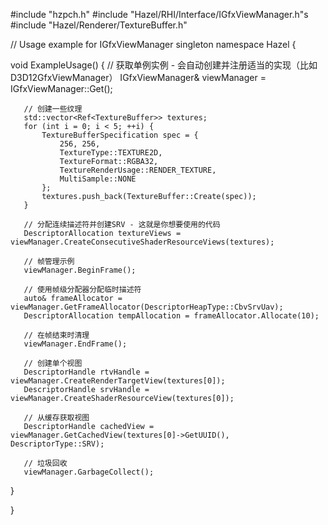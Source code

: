 #include "hzpch.h"
#include "Hazel/RHI/Interface/IGfxViewManager.h"s
#include "Hazel/Renderer/TextureBuffer.h"

// Usage example for IGfxViewManager singleton
namespace Hazel {

   void ExampleUsage() {
       // 获取单例实例 - 会自动创建并注册适当的实现（比如D3D12GfxViewManager）
       IGfxViewManager& viewManager = IGfxViewManager::Get();
       
       // 创建一些纹理
       std::vector<Ref<TextureBuffer>> textures;
       for (int i = 0; i < 5; ++i) {
           TextureBufferSpecification spec = { 
               256, 256, 
               TextureType::TEXTURE2D, 
               TextureFormat::RGBA32, 
               TextureRenderUsage::RENDER_TEXTURE, 
               MultiSample::NONE 
           };
           textures.push_back(TextureBuffer::Create(spec));
       }
       
       // 分配连续描述符并创建SRV - 这就是你想要使用的代码
       DescriptorAllocation textureViews = viewManager.CreateConsecutiveShaderResourceViews(textures);
       
       // 帧管理示例
       viewManager.BeginFrame();
       
       // 使用帧级分配器分配临时描述符
       auto& frameAllocator = viewManager.GetFrameAllocator(DescriptorHeapType::CbvSrvUav);
       DescriptorAllocation tempAllocation = frameAllocator.Allocate(10);
       
       // 在帧结束时清理
       viewManager.EndFrame();
       
       // 创建单个视图
       DescriptorHandle rtvHandle = viewManager.CreateRenderTargetView(textures[0]);
       DescriptorHandle srvHandle = viewManager.CreateShaderResourceView(textures[0]);
       
       // 从缓存获取视图
       DescriptorHandle cachedView = viewManager.GetCachedView(textures[0]->GetUUID(), DescriptorType::SRV);
       
       // 垃圾回收
       viewManager.GarbageCollect();
   }

} 